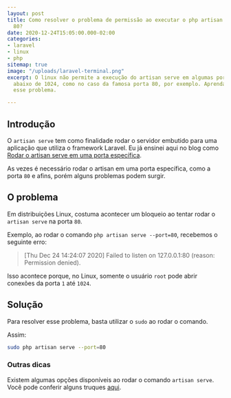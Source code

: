 ```yaml
---
layout: post
title: Como resolver o problema de permissão ao executar o php artisan serve na porta
  80?
date: 2020-12-24T15:05:00.000-02:00
categories:
- laravel
- linux
- php
sitemap: true
image: "/uploads/laravel-terminal.png"
excerpt: O linux não permite a execução do artisan serve em algumas portas com valores
  abaixo de 1024, como no caso da famosa porta 80, por exemplo. Aprenda a solucionar
  esse problema.

---
```

## Introdução

O `artisan serve` tem como finalidade rodar o servidor embutido para uma aplicação que utiliza o framework Laravel. Eu já ensinei aqui no blog como [Rodar o artisan serve em uma porta específica](/blog/2020/12/24/como-definir-a-porta-usada-no-php-artisan-serve).

As vezes é necessário rodar o artisan em uma porta específica, como a porta `80` e afins, porém alguns problemas podem surgir.

##  O problema

Em distribuições Linux, costuma acontecer um bloqueio ao tentar rodar o `artisan serve` na porta `80`. 

Exemplo, ao rodar o comando `php artisan serve --port=80`, recebemos o seguinte erro:

> [Thu Dec 24 14:24:07 2020] Failed to listen on 127.0.0.1:80 (reason: Permission denied).

Isso acontece porque, no Linux, somente o usuário `root` pode abrir conexões da porta `1` até `1024`.

## Solução

Para resolver esse problema, basta utilizar o `sudo` ao rodar o comando.

Assim:

```bash
sudo php artisan serve --port=80
```

### Outras dicas

Existem algumas opções disponíveis ao rodar o comando `artisan serve`. Você pode conferir alguns truques [aqui](/blog/2019/08/17/truques-com-o-comando-php-artisan-serve).